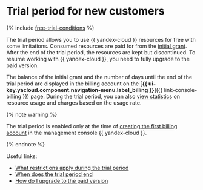# Trial period for new customers

{% include [free-trial-conditions](../../_includes/free-trial-conditions.md) %}

The trial period allows you to use {{ yandex-cloud }} resources for free with some limitations. Consumed resources are paid for from the [initial grant](bonus-account.md#start). After the end of the trial period, the resources are kept but discontinued. To resume working with {{ yandex-cloud }}, you need to fully upgrade to the paid version.

The balance of the initial grant and the number of days until the end of the trial period are displayed in the billing account on the [**{{ ui-key.yacloud.component.navigation-menu.label_billing }}**]({{ link-console-billing }}) page. During the trial period, you can also [view statistics](../operations/check-charges.md) on resource usage and charges based on the usage rate.

{% note warning %}

The trial period is enabled only at the time of [creating the first billing account](../quickstart/index.md) in the management console {{ yandex-cloud }}.

{% endnote %}

Useful links:
* [What restrictions apply during the trial period](../../getting-started/free-trial/concepts/limits.md)
* [When does the trial period end](../../getting-started/free-trial/concepts/trial-ending.md)
* [How do I upgrade to the paid version](../../getting-started/free-trial/concepts/upgrade-to-paid.md)

